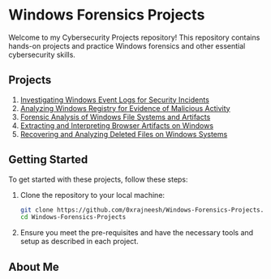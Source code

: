 # Windows Forensics Projects

Welcome to my Cybersecurity Projects repository! This repository contains hands-on projects and practice Windows forensics and other essential cybersecurity skills.

## Projects

1. [Investigating Windows Event Logs for Security Incidents](https://github.com/tobechi-calvin/Windows-Security-Log-Analysis/blob/main/project-1-investigating-windows-event-logs-for-security-incidents.md)
2. [Analyzing Windows Registry for Evidence of Malicious Activity](https://github.com/tobechi-calvin/Windows-Security-Log-Analysis/blob/main/project-2-Analyzing-Windows-registry-for-evidences.md)
3. [Forensic Analysis of Windows File Systems and Artifacts](https://github.com/tobechi-calvin/Windows-Security-Log-Analysis/blob/main/project-3-Forensic-analysis-of-Windows-file-system-and-artifacts.md)
4. [Extracting and Interpreting Browser Artifacts on Windows](https://github.com/tobechi-calvin/Windows-Security-Log-Analysis/blob/main/project-4-extracting-and-interpreting-browser-artifacts-on-windows.md)
5. [Recovering and Analyzing Deleted Files on Windows Systems](https://github.com/tobechi-calvin/Windows-Security-Log-Analysis/blob/main/project-5-Recovering-and-Analyzing-Deleted-Files-on-Windows-Systems.md)

## Getting Started

To get started with these projects, follow these steps:

1. Clone the repository to your local machine:
    ```bash
    git clone https://github.com/0xrajneesh/Windows-Forensics-Projects.git
    cd Windows-Forensics-Projects
    ```

2. Ensure you meet the pre-requisites and have the necessary tools and setup as described in each project.

## About Me

